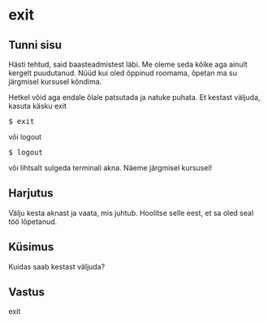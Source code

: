 # exit

## Tunni sisu

Hästi tehtud, said baasteadmistest läbi. Me oleme seda kõike aga ainult kergelt puudutanud. Nüüd kui oled õppinud roomama, õpetan ma su järgmisel kursusel kõndima.

Hetkel võid aga endale õlale patsutada ja natuke puhata. Et kestast väljuda, kasuta käsku exit

<pre>$ exit</pre>

või logout

<pre>$ logout</pre>

või lihtsalt sulgeda terminali akna. Näeme järgmisel kursusel!

## Harjutus

Välju kesta aknast ja vaata, mis juhtub. Hoolitse selle eest, et sa oled seal töö lõpetanud.

## Küsimus

Kuidas saab kestast väljuda?

## Vastus

exit
